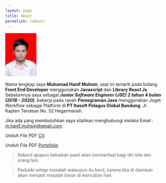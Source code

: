 ```yaml
---
layout: page
title: About
permalink: /about/
---
```


<img src="/assets/images/photo.jpg" alt="photo" width="100"/>

Nama lengkap saya **Muhamad Hanif Muhsin**, saat ini tertarik pada bidang **Front End Developer** menggunakan **Javascript** dan **Library React Js**. Sebelumnya saya sebagai ***Junior Software Engineer (JSE) 2 tahun 4 bulan (2018 - 2020)***, bekerja pada ranah **Pemograman Java** menggunakan Joget Workflow sebagai Platform di **PT Itasoft Pelagus Global Bandung**, Jl. Kapten Tendean No. 52 Hegarmanah.

Jika ada yang membutuhkan saya silahkan menghubungi melalui Email : <m.hanif.muhsin@gmail.com>

Unduh File PDF [CV](https://drive.google.com/file/d/15aKp9aKTybPdTHFTr1-t-ye20cu3fjmv/view?usp=sharing).

Unduh File PDF [Portofolio](https://drive.google.com/file/d/1F3DtccLkVElDExU_fViblRDfyiY4BTbh/view?usp=sharing)

>Sekecil apapun kebaikan pasti akan bermanfaat bagi diri kita dan orang lain.

>Perbaiki setiap masalah walaupun itu kecil, karena jika di diamkan akan menjadi masalah besar di kemudian hari.

